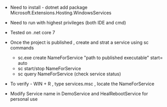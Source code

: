 * Need to install - dotnet add package Microsoft.Extensions.Hosting.WindowsServices
* Need to run with highest privileges (both IDE and cmd)
* Tested on .net core 7
* Once the project is published , create and strat a service using sc commands
  - sc.exe create NameForService "path to published executable" start= auto
  - sc start/stop NameForService
  - sc query NameForService (check service status)

* To verify - WIN + R , type services.msc , locate the NameForService
* Modify Service name in DemoService and HealRebootService for personal use
